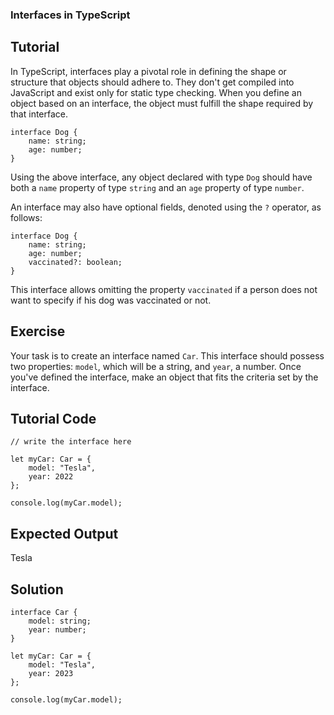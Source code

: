 ### Interfaces in TypeScript

Tutorial
-----------
In TypeScript, interfaces play a pivotal role in defining the shape or structure that objects should adhere to. They don't get compiled into JavaScript and exist only for static type checking. When you define an object based on an interface, the object must fulfill the shape required by that interface.

    interface Dog {
        name: string;
        age: number;
    }

Using the above interface, any object declared with type `Dog` should have both a `name` property of type `string` and an `age` property of type `number`.

An interface may also have optional fields, denoted using the `?` operator, as follows:

    interface Dog {
        name: string;
        age: number;
        vaccinated?: boolean;
    }

This interface allows omitting the property `vaccinated` if a person does not want to specify
if his dog was vaccinated or not.


Exercise
-----------
Your task is to create an interface named `Car`. This interface should possess two properties: `model`, which will be a string, and `year`, a number. Once you've defined the interface, make an object that fits the criteria set by the interface.

Tutorial Code
---------------
    // write the interface here

    let myCar: Car = {
        model: "Tesla",
        year: 2022
    };

    console.log(myCar.model);

Expected Output
-------------------
Tesla

Solution
-----------
    interface Car {
        model: string;
        year: number;
    }

    let myCar: Car = {
        model: "Tesla",
        year: 2023
    };

    console.log(myCar.model);

